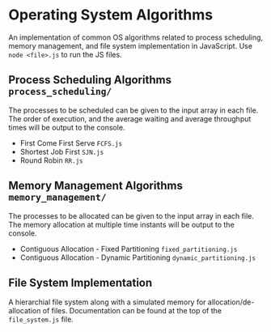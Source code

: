 # Operating System Algorithms

An implementation of common OS algorithms related to process scheduling, memory management, and file system implementation in JavaScript.
Use `node <file>.js` to run the JS files. 

## Process Scheduling Algorithms `process_scheduling/`
The processes to be scheduled can be given to the input array in each file. 
The order of execution, and the average waiting and average throughput times will be output to the console.
* First Come First Serve `FCFS.js`
* Shortest Job First `SJN.js`
* Round Robin `RR.js`

## Memory Management Algorithms `memory_management/`
The processes to be allocated can be given to the input array in each file.
The memory allocation at multiple time instants will be output to the console. 
* Contiguous Allocation - Fixed Partitioning `fixed_partitioning.js`
* Contiguous Allocation - Dynamic Partitioning `dynamic_partitioning.js`

## File System Implementation
A hierarchial file system along with a simulated memory for allocation/de-allocation
of files. Documentation can be found at the top of the `file_system.js` file. 

